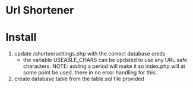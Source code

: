 # Url Shortener

# Install

1. update /shorten/settings.php with the correct database creds
   - the variable USEABLE_CHARS can be updated to use any URL safe characters. NOTE: adding a period will make it so index.php will at some point be used. there in no error handling for this.
2. create database table from the table.sql file provided


